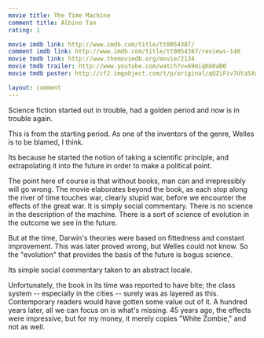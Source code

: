 ```yaml
---
movie title: The Time Machine
comment title: Albino Tan
rating: 1

movie imdb link: http://www.imdb.com/title/tt0054387/
comment imdb link: http://www.imdb.com/title/tt0054387/reviews-140
movie tmdb link: http://www.themoviedb.org/movie/2134
movie tmdb trailer: http://www.youtube.com/watch?v=A9miqKm0aB0
movie tmdb poster: http://cf2.imgobject.com/t/p/original/qQZiFiv7Uta5XdWXzv6lV0ldC32.jpg

layout: comment
---
```


Science fiction started out in trouble, had a golden period and now is in trouble again.

This is from the starting period. As one of the inventors of the genre, Welles is to be blamed, I think.

Its because he started the notion of taking a scientific principle, and extrapolating it into the future in order to make a political point. 

The point here of course is that without books, man can and irrepressibly will go wrong. The movie elaborates beyond the book, as each stop along the river of time touches war, clearly stupid war, before we encounter the effects of the great war. It is simply social commentary. There is no science in the description of the machine. There is a sort of science of evolution in the outcome we see in the future.

But at the time, Darwin's theories were based on fittedness and constant improvement. This was later proved wrong, but Welles could not know. So the "evolution" that provides the basis of the future is bogus science.

Its simple social commentary taken to an abstract locale. 

Unfortunately, the book in its time was reported to have bite; the class system -- especially in the cities -- surely was as layered as this. Contemporary readers would have gotten some value out of it. A hundred years later, all we can focus on is what's missing. 45 years ago, the effects were impressive, but for my money, it merely copies "White Zombie," and not as well.